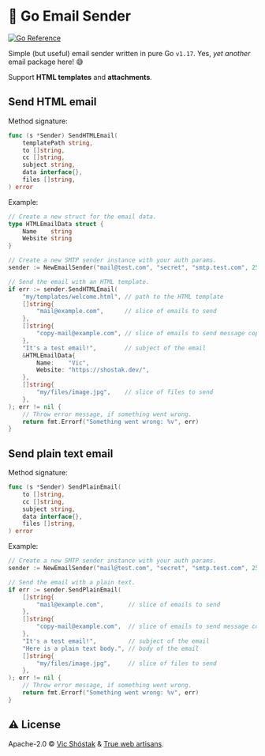 # 📮 Go Email Sender

[![Go Reference](https://pkg.go.dev/badge/github.com/koddr/go-email-sender.svg)](https://pkg.go.dev/github.com/koddr/go-email-sender)

Simple (but useful) email sender written in pure Go `v1.17`. Yes, _yet another_ email package here! 😅

Support **HTML templates** and **attachments**.

## Send HTML email

Method signature:

```go
func (s *Sender) SendHTMLEmail(
    templatePath string,
    to []string,
    cc []string,
    subject string,
    data interface{},
    files []string,
) error
```

Example:

```go
// Create a new struct for the email data.
type HTMLEmailData struct {
    Name    string
    Website string
}

// Create a new SMTP sender instance with your auth params.
sender := NewEmailSender("mail@test.com", "secret", "smtp.test.com", 25)

// Send the email with an HTML template.
if err := sender.SendHTMLEmail(
    "my/templates/welcome.html", // path to the HTML template
    []string{
        "mail@example.com",      // slice of emails to send
    },
    []string{
        "copy-mail@example.com", // slice of emails to send message copy
    },
    "It's a test email!",        // subject of the email
    &HTMLEmailData{
        Name:    "Vic",
        Website: "https://shostak.dev/",
    },
    []string{
        "my/files/image.jpg",    // slice of files to send
    },
); err != nil {
    // Throw error message, if something went wrong.
    return fmt.Errorf("Something went wrong: %v", err)
}
```

## Send plain text email

Method signature:

```go
func (s *Sender) SendPlainEmail(
    to []string,
    cc []string,
    subject string,
    data interface{},
    files []string,
) error
```

Example:

```go
// Create a new SMTP sender instance with your auth params.
sender := NewEmailSender("mail@test.com", "secret", "smtp.test.com", 25)

// Send the email with a plain text.
if err := sender.SendPlainEmail(
    []string{
        "mail@example.com",       // slice of emails to send
    },
    []string{
        "copy-mail@example.com",  // slice of emails to send message copy
    },
    "It's a test email!",         // subject of the email
    "Here is a plain text body.", // body of the email
    []string{
        "my/files/image.jpg",     // slice of files to send
    },
); err != nil {
    // Throw error message, if something went wrong.
    return fmt.Errorf("Something went wrong: %v", err)
}
```

## ⚠️ License

Apache-2.0 © [Vic Shóstak](https://shostak.dev/) & [True web artisans](https://1wa.co/).
